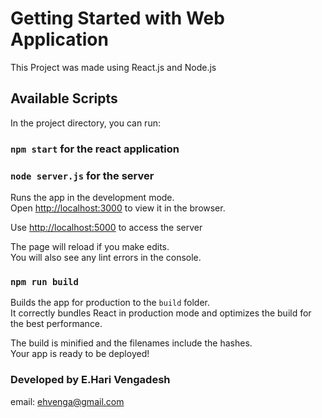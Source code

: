 # Getting Started with Web Application

This Project was made using React.js and Node.js

## Available Scripts

In the project directory, you can run:

### `npm start` for the react application
### `node server.js` for the server

Runs the app in the development mode.\
Open [http://localhost:3000](http://localhost:3000) to view it in the browser.

Use [http://localhost:5000](http://localhost:5000) to access the server

The page will reload if you make edits.\
You will also see any lint errors in the console.

### `npm run build`

Builds the app for production to the `build` folder.\
It correctly bundles React in production mode and optimizes the build for the best performance.

The build is minified and the filenames include the hashes.\
Your app is ready to be deployed!

### Developed by E.Hari Vengadesh
email: ehvenga@gmail.com